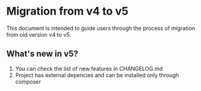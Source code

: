 Migration from v4 to v5
=======================

This document is intended to guide users through the process of migration from old version v4 to v5.

What's new in v5?
----------------------------------------

1. You can check the list of new features in CHANGELOG.md
1. Project has external depencies and can be installed only through composer
